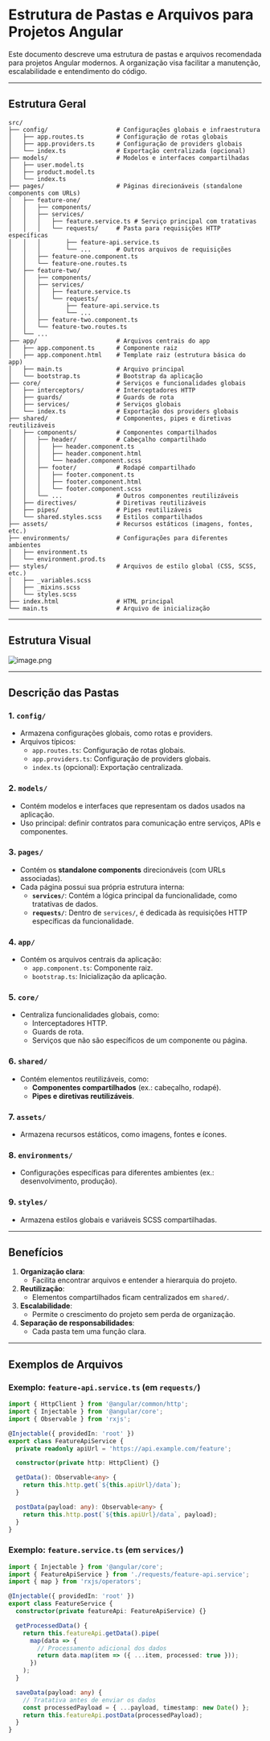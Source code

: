 # Estrutura de Pastas e Arquivos para Projetos Angular

Este documento descreve uma estrutura de pastas e arquivos recomendada para projetos Angular modernos. A organização visa facilitar a manutenção, escalabilidade e entendimento do código.

---

## Estrutura Geral

```
src/
├── config/                   # Configurações globais e infraestrutura
│   ├── app.routes.ts         # Configuração de rotas globais
│   ├── app.providers.ts      # Configuração de providers globais
│   └── index.ts              # Exportação centralizada (opcional)
├── models/                   # Modelos e interfaces compartilhadas
│   ├── user.model.ts
│   ├── product.model.ts
│   └── index.ts
├── pages/                    # Páginas direcionáveis (standalone components com URLs)
│   ├── feature-one/          
│   │   ├── components/       
│   │   ├── services/         
│   │   │   ├── feature.service.ts # Serviço principal com tratativas
│   │   │   └── requests/     # Pasta para requisições HTTP específicas
│   │   │       ├── feature-api.service.ts
│   │   │       └── ...       # Outros arquivos de requisições
│   │   ├── feature-one.component.ts
│   │   └── feature-one.routes.ts
│   ├── feature-two/          
│   │   ├── components/       
│   │   ├── services/         
│   │   │   ├── feature.service.ts
│   │   │   └── requests/     
│   │   │       ├── feature-api.service.ts
│   │   │       └── ...
│   │   ├── feature-two.component.ts
│   │   └── feature-two.routes.ts
│   └── ...
├── app/                      # Arquivos centrais do app
│   ├── app.component.ts      # Componente raiz
│   ├── app.component.html    # Template raiz (estrutura básica do app)
│   ├── main.ts               # Arquivo principal
│   └── bootstrap.ts          # Bootstrap da aplicação
├── core/                     # Serviços e funcionalidades globais
│   ├── interceptors/         # Interceptadores HTTP
│   ├── guards/               # Guards de rota
│   ├── services/             # Serviços globais
│   └── index.ts              # Exportação dos providers globais
├── shared/                   # Componentes, pipes e diretivas reutilizáveis
│   ├── components/           # Componentes compartilhados
│   │   ├── header/           # Cabeçalho compartilhado
│   │   │   ├── header.component.ts
│   │   │   ├── header.component.html
│   │   │   └── header.component.scss
│   │   ├── footer/           # Rodapé compartilhado
│   │   │   ├── footer.component.ts
│   │   │   ├── footer.component.html
│   │   │   └── footer.component.scss
│   │   └── ...               # Outros componentes reutilizáveis
│   ├── directives/           # Diretivas reutilizáveis
│   ├── pipes/                # Pipes reutilizáveis
│   └── shared.styles.scss    # Estilos compartilhados
├── assets/                   # Recursos estáticos (imagens, fontes, etc.)
├── environments/             # Configurações para diferentes ambientes
│   ├── environment.ts
│   └── environment.prod.ts
├── styles/                   # Arquivos de estilo global (CSS, SCSS, etc.)
│   ├── _variables.scss
│   ├── _mixins.scss
│   └── styles.scss
├── index.html                # HTML principal
└── main.ts                   # Arquivo de inicialização
```

---
## Estrutura Visual

![image.png](structure-angular.png)

---

## Descrição das Pastas

### 1. `config/`
- Armazena configurações globais, como rotas e providers.
- Arquivos típicos:
    - `app.routes.ts`: Configuração de rotas globais.
    - `app.providers.ts`: Configuração de providers globais.
    - `index.ts` (opcional): Exportação centralizada.

### 2. `models/`
- Contém modelos e interfaces que representam os dados usados na aplicação.
- Uso principal: definir contratos para comunicação entre serviços, APIs e componentes.

### 3. `pages/`
- Contém os **standalone components** direcionáveis (com URLs associadas).
- Cada página possui sua própria estrutura interna:
    - **`services/`**: Contém a lógica principal da funcionalidade, como tratativas de dados.
    - **`requests/`**: Dentro de `services/`, é dedicada às requisições HTTP específicas da funcionalidade.

### 4. `app/`
- Contém os arquivos centrais da aplicação:
    - `app.component.ts`: Componente raiz.
    - `bootstrap.ts`: Inicialização da aplicação.

### 5. `core/`
- Centraliza funcionalidades globais, como:
    - Interceptadores HTTP.
    - Guards de rota.
    - Serviços que não são específicos de um componente ou página.

### 6. `shared/`
- Contém elementos reutilizáveis, como:
    - **Componentes compartilhados** (ex.: cabeçalho, rodapé).
    - **Pipes e diretivas reutilizáveis**.

### 7. `assets/`
- Armazena recursos estáticos, como imagens, fontes e ícones.

### 8. `environments/`
- Configurações específicas para diferentes ambientes (ex.: desenvolvimento, produção).

### 9. `styles/`
- Armazena estilos globais e variáveis SCSS compartilhadas.

---

## Benefícios

1. **Organização clara**:
    - Facilita encontrar arquivos e entender a hierarquia do projeto.
2. **Reutilização**:
    - Elementos compartilhados ficam centralizados em `shared/`.
3. **Escalabilidade**:
    - Permite o crescimento do projeto sem perda de organização.
4. **Separação de responsabilidades**:
    - Cada pasta tem uma função clara.

---

## Exemplos de Arquivos

### Exemplo: `feature-api.service.ts` (em `requests/`)
```typescript
import { HttpClient } from '@angular/common/http';
import { Injectable } from '@angular/core';
import { Observable } from 'rxjs';

@Injectable({ providedIn: 'root' })
export class FeatureApiService {
  private readonly apiUrl = 'https://api.example.com/feature';

  constructor(private http: HttpClient) {}

  getData(): Observable<any> {
    return this.http.get(`${this.apiUrl}/data`);
  }

  postData(payload: any): Observable<any> {
    return this.http.post(`${this.apiUrl}/data`, payload);
  }
}
```

### Exemplo: `feature.service.ts` (em `services/`)
```typescript
import { Injectable } from '@angular/core';
import { FeatureApiService } from './requests/feature-api.service';
import { map } from 'rxjs/operators';

@Injectable({ providedIn: 'root' })
export class FeatureService {
  constructor(private featureApi: FeatureApiService) {}

  getProcessedData() {
    return this.featureApi.getData().pipe(
      map(data => {
        // Processamento adicional dos dados
        return data.map(item => ({ ...item, processed: true }));
      })
    );
  }

  saveData(payload: any) {
    // Tratativa antes de enviar os dados
    const processedPayload = { ...payload, timestamp: new Date() };
    return this.featureApi.postData(processedPayload);
  }
}
```

